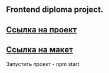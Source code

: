 ## Frontend diploma project.  

[Ссылка на проект](https://MovieKirillNaruls.nomoredomains.rocks)
---
[Cсылка на макет](https://www.figma.com/file/kmMzXyQsRJ9n9qjOq3hwrI/Diploma_Zabolotskii_Oleg?node-id=344%3A0)
---
Запустить проект - npm start